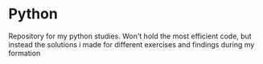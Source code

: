 # Python
Repository for my python studies. Won't hold the most efficient code, but instead the solutions i made for different exercises and findings during my formation
